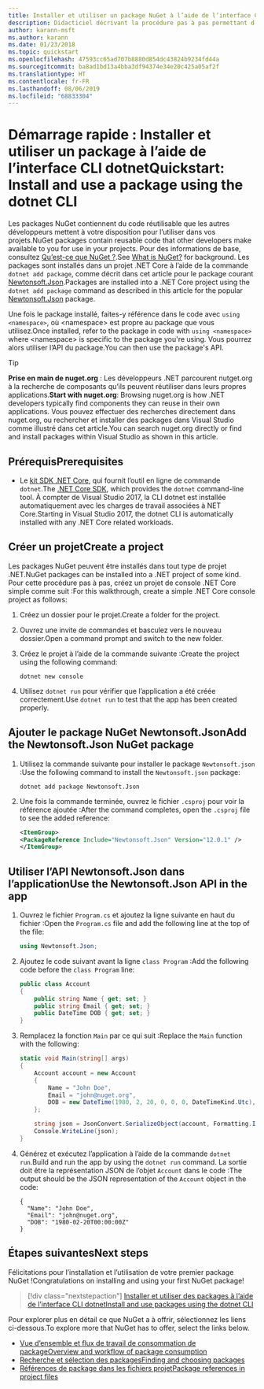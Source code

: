 ```yaml
---
title: Installer et utiliser un package NuGet à l’aide de l’interface CLI dotnet
description: Didacticiel décrivant la procédure pas à pas permettant d’installer et d’utiliser un package NuGet dans un projet .NET Core.
author: karann-msft
ms.author: karann
ms.date: 01/23/2018
ms.topic: quickstart
ms.openlocfilehash: 47593cc65ad707b8880d854dc43824b9234fd44a
ms.sourcegitcommit: ba8ad1bd13a4bba3df94374e34e20c425a05af2f
ms.translationtype: HT
ms.contentlocale: fr-FR
ms.lasthandoff: 08/06/2019
ms.locfileid: "68833304"
---
```

# <a name="quickstart-install-and-use-a-package-using-the-dotnet-cli"></a><span data-ttu-id="ff456-103">Démarrage rapide : Installer et utiliser un package à l’aide de l’interface CLI dotnet</span><span class="sxs-lookup"><span data-stu-id="ff456-103">Quickstart: Install and use a package using the dotnet CLI</span></span>

<span data-ttu-id="ff456-104">Les packages NuGet contiennent du code réutilisable que les autres développeurs mettent à votre disposition pour l’utiliser dans vos projets.</span><span class="sxs-lookup"><span data-stu-id="ff456-104">NuGet packages contain reusable code that other developers make available to you for use in your projects.</span></span> <span data-ttu-id="ff456-105">Pour des informations de base, consultez [Qu’est-ce que NuGet ?](../What-is-NuGet.md).</span><span class="sxs-lookup"><span data-stu-id="ff456-105">See [What is NuGet?](../What-is-NuGet.md) for background.</span></span> <span data-ttu-id="ff456-106">Les packages sont installés dans un projet .NET Core à l’aide de la commande `dotnet add package`, comme décrit dans cet article pour le package courant [Newtonsoft.Json](https://www.nuget.org/packages/Newtonsoft.Json/).</span><span class="sxs-lookup"><span data-stu-id="ff456-106">Packages are installed into a .NET Core project using the `dotnet add package` command as described in this article for the popular [Newtonsoft.Json](https://www.nuget.org/packages/Newtonsoft.Json/) package.</span></span>

<span data-ttu-id="ff456-107">Une fois le package installé, faites-y référence dans le code avec `using <namespace>`, où \<namespace\> est propre au package que vous utilisez.</span><span class="sxs-lookup"><span data-stu-id="ff456-107">Once installed, refer to the package in code with `using <namespace>` where \<namespace\> is specific to the package you're using.</span></span> <span data-ttu-id="ff456-108">Vous pourrez alors utiliser l’API du package.</span><span class="sxs-lookup"><span data-stu-id="ff456-108">You can then use the package's API.</span></span>

> [!Tip]
> <span data-ttu-id="ff456-109">**Prise en main de nuget.org** : Les développeurs .NET parcourent nutget.org à la recherche de composants qu’ils peuvent réutiliser dans leurs propres applications.</span><span class="sxs-lookup"><span data-stu-id="ff456-109">**Start with nuget.org**: Browsing nuget.org is how .NET developers typically find components they can reuse in their own applications.</span></span> <span data-ttu-id="ff456-110">Vous pouvez effectuer des recherches directement dans nuget.org, ou rechercher et installer des packages dans Visual Studio comme illustré dans cet article.</span><span class="sxs-lookup"><span data-stu-id="ff456-110">You can search nuget.org directly or find and install packages within Visual Studio as shown in this article.</span></span>

## <a name="prerequisites"></a><span data-ttu-id="ff456-111">Prérequis</span><span class="sxs-lookup"><span data-stu-id="ff456-111">Prerequisites</span></span>

- <span data-ttu-id="ff456-112">Le [kit SDK .NET Core](https://www.microsoft.com/net/download/), qui fournit l’outil en ligne de commande `dotnet`.</span><span class="sxs-lookup"><span data-stu-id="ff456-112">The [.NET Core SDK](https://www.microsoft.com/net/download/), which provides the `dotnet` command-line tool.</span></span> <span data-ttu-id="ff456-113">À compter de Visual Studio 2017, la CLI dotnet est installée automatiquement avec les charges de travail associées à NET Core.</span><span class="sxs-lookup"><span data-stu-id="ff456-113">Starting in Visual Studio 2017, the dotnet CLI is automatically installed with any .NET Core related workloads.</span></span>

## <a name="create-a-project"></a><span data-ttu-id="ff456-114">Créer un projet</span><span class="sxs-lookup"><span data-stu-id="ff456-114">Create a project</span></span>

<span data-ttu-id="ff456-115">Les packages NuGet peuvent être installés dans tout type de projet .NET.</span><span class="sxs-lookup"><span data-stu-id="ff456-115">NuGet packages can be installed into a .NET project of some kind.</span></span> <span data-ttu-id="ff456-116">Pour cette procédure pas à pas, créez un projet de console .NET Core simple comme suit :</span><span class="sxs-lookup"><span data-stu-id="ff456-116">For this walkthrough, create a simple .NET Core console project as follows:</span></span>

1. <span data-ttu-id="ff456-117">Créez un dossier pour le projet.</span><span class="sxs-lookup"><span data-stu-id="ff456-117">Create a folder for the project.</span></span>

1. <span data-ttu-id="ff456-118">Ouvrez une invite de commandes et basculez vers le nouveau dossier.</span><span class="sxs-lookup"><span data-stu-id="ff456-118">Open a command prompt and switch to the new folder.</span></span>

1. <span data-ttu-id="ff456-119">Créez le projet à l’aide de la commande suivante :</span><span class="sxs-lookup"><span data-stu-id="ff456-119">Create the project using the following command:</span></span>

    ```cli
    dotnet new console
    ```

1. <span data-ttu-id="ff456-120">Utilisez `dotnet run` pour vérifier que l’application a été créée correctement.</span><span class="sxs-lookup"><span data-stu-id="ff456-120">Use `dotnet run` to test that the app has been created properly.</span></span>

## <a name="add-the-newtonsoftjson-nuget-package"></a><span data-ttu-id="ff456-121">Ajouter le package NuGet Newtonsoft.Json</span><span class="sxs-lookup"><span data-stu-id="ff456-121">Add the Newtonsoft.Json NuGet package</span></span>

1. <span data-ttu-id="ff456-122">Utilisez la commande suivante pour installer le package `Newtonsoft.json` :</span><span class="sxs-lookup"><span data-stu-id="ff456-122">Use the following command to install the `Newtonsoft.json` package:</span></span>

    ```cli
    dotnet add package Newtonsoft.Json
    ```

2. <span data-ttu-id="ff456-123">Une fois la commande terminée, ouvrez le fichier `.csproj` pour voir la référence ajoutée :</span><span class="sxs-lookup"><span data-stu-id="ff456-123">After the command completes, open the `.csproj` file to see the added reference:</span></span>

    ```xml
   <ItemGroup>
    <PackageReference Include="Newtonsoft.Json" Version="12.0.1" />
   </ItemGroup>
    ```

## <a name="use-the-newtonsoftjson-api-in-the-app"></a><span data-ttu-id="ff456-124">Utiliser l’API Newtonsoft.Json dans l’application</span><span class="sxs-lookup"><span data-stu-id="ff456-124">Use the Newtonsoft.Json API in the app</span></span>

1. <span data-ttu-id="ff456-125">Ouvrez le fichier `Program.cs` et ajoutez la ligne suivante en haut du fichier :</span><span class="sxs-lookup"><span data-stu-id="ff456-125">Open the `Program.cs` file and add the following line at the top of the file:</span></span>

    ```cs
    using Newtonsoft.Json;
    ```

1. <span data-ttu-id="ff456-126">Ajoutez le code suivant avant la ligne `class Program` :</span><span class="sxs-lookup"><span data-stu-id="ff456-126">Add the following code before the `class Program` line:</span></span>

    ```cs
    public class Account
    {
        public string Name { get; set; }
        public string Email { get; set; }
        public DateTime DOB { get; set; }
    }
    ```

1. <span data-ttu-id="ff456-127">Remplacez la fonction `Main` par ce qui suit :</span><span class="sxs-lookup"><span data-stu-id="ff456-127">Replace the `Main` function with the following:</span></span>

    ```cs
    static void Main(string[] args)
    {
        Account account = new Account
        {
            Name = "John Doe",
            Email = "john@nuget.org",
            DOB = new DateTime(1980, 2, 20, 0, 0, 0, DateTimeKind.Utc),
        };

        string json = JsonConvert.SerializeObject(account, Formatting.Indented);
        Console.WriteLine(json);
    }
    ```

1. <span data-ttu-id="ff456-128">Générez et exécutez l’application à l’aide de la commande `dotnet run`.</span><span class="sxs-lookup"><span data-stu-id="ff456-128">Build and run the app by using the `dotnet run` command.</span></span> <span data-ttu-id="ff456-129">La sortie doit être la représentation JSON de l’objet `Account` dans le code :</span><span class="sxs-lookup"><span data-stu-id="ff456-129">The output should be the JSON representation of the `Account` object in the code:</span></span>

    ```output
    {
      "Name": "John Doe",
      "Email": "john@nuget.org",
      "DOB": "1980-02-20T00:00:00Z"
    }
    ```

## <a name="next-steps"></a><span data-ttu-id="ff456-130">Étapes suivantes</span><span class="sxs-lookup"><span data-stu-id="ff456-130">Next steps</span></span>

<span data-ttu-id="ff456-131">Félicitations pour l’installation et l’utilisation de votre premier package NuGet !</span><span class="sxs-lookup"><span data-stu-id="ff456-131">Congratulations on installing and using your first NuGet package!</span></span>

> [!div class="nextstepaction"]
> [<span data-ttu-id="ff456-132">Installer et utiliser des packages à l’aide de l’interface CLI dotnet</span><span class="sxs-lookup"><span data-stu-id="ff456-132">Install and use packages using the dotnet CLI</span></span>](../consume-packages/install-use-packages-dotnet-cli.md)

<span data-ttu-id="ff456-133">Pour explorer plus en détail ce que NuGet a à offrir, sélectionnez les liens ci-dessous.</span><span class="sxs-lookup"><span data-stu-id="ff456-133">To explore more that NuGet has to offer, select the links below.</span></span>

- [<span data-ttu-id="ff456-134">Vue d’ensemble et flux de travail de consommation de package</span><span class="sxs-lookup"><span data-stu-id="ff456-134">Overview and workflow of package consumption</span></span>](../consume-packages/overview-and-workflow.md)
- [<span data-ttu-id="ff456-135">Recherche et sélection des packages</span><span class="sxs-lookup"><span data-stu-id="ff456-135">Finding and choosing packages</span></span>](../consume-packages/finding-and-choosing-packages.md)
- [<span data-ttu-id="ff456-136">Références de package dans les fichiers projet</span><span class="sxs-lookup"><span data-stu-id="ff456-136">Package references in project files</span></span>](../consume-packages/package-references-in-project-files.md)
